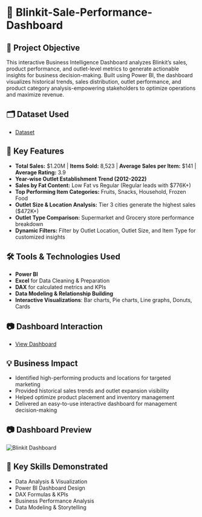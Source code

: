 # 🛒 Blinkit-Sale-Performance-Dashboard
## 🎯 Project Objective
This interactive Business Intelligence Dashboard analyzes Blinkit’s sales, product performance, and outlet-level metrics to generate actionable insights for business decision-making. Built using Power BI, the dashboard visualizes historical trends, sales distribution, outlet performance, and product category analysis-empowering stakeholders to optimize operations and maximize revenue.
## 🗂  Dataset Used
- <a href="https://github.com/priti7540/Blinkit-Sale-Performance-Dashboard/blob/main/BlinkIT%20Grocery%20Data.xlsx">Dataset</a>

## 🧠 Key Features
- **Total Sales:** $1.20M | **Items Sold:** 8,523 | **Average Sales per Item:** $141 | **Average Rating:** 3.9
- **Year-wise Outlet Establishment Trend (2012-2022)**
- **Sales by Fat Content:** Low Fat vs Regular (Regular leads with $776K+)
- **Top Performing Item Categories:** Fruits, Snacks, Household, Frozen Food
- **Outlet Size & Location Analysis:** Tier 3 cities generate the highest sales ($472K+)
- **Outlet Type Comparison:** Supermarket and Grocery store performance breakdown
- **Dynamic Filters:** Filter by Outlet Location, Outlet Size, and Item Type for customized insights

## 🛠 Tools & Technologies Used
- **Power BI**
- **Excel** for Data Cleaning & Preparation
- **DAX** for calculated metrics and KPIs
- **Data Modeling & Relationship Building**
- **Interactive Visualizations**: Bar charts, Pie charts, Line graphs, Donuts, Cards

## 📷 Dashboard Interaction
- <a href="https://github.com/priti7540/Blinkit-Sale-Performance-Dashboard/blob/main/Blinkit%20Dashboard.png">View Dashboard</a>

## 💡 Business Impact
- Identified high-performing products and locations for targeted marketing
- Provided historical sales trends and outlet expansion visibility
- Helped optimize product placement and inventory management
- Delivered an easy-to-use interactive dashboard for management decision-making

##  📷 Dashboard Preview
![Blinkit Dashboard](https://github.com/user-attachments/assets/5d4df58e-057c-4b20-a8c1-1fb4a8fe8281)

## 📌 Key Skills Demonstrated
- Data Analysis & Visualization
- Power BI Dashboard Design
- DAX Formulas & KPIs
- Business Performance Analysis
- Data Modeling & Storytelling  




